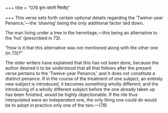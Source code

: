 +++
title = "078 कृत-वापनो निवसेद्"

+++
This verse sets forth certain optional details regarding the
‘Twelve-year Penance,’—the ‘shaving’ being the only additional factor
laid down.

The man living under a tree in the hermitage,—this being an alternative
to the ‘hut’ (prescribed in 73).

“How is it that this alternative was not mentioned along with the other
one (in 73)?”

The older writers have explained that this has not been done, because
the author desired it to be understood that all that follows after the
present verse pertains to the ‘Twelve-year Penance,’ and it does not
constitute a distinct penance. If in the course of the treatment of one
subject, an entirely new subject is introduced, it becomes something
wholly different; and the introducing of a wholly different subject
before the one already taken up has been finished, would be highly
objectionable. If the rite thus interpolated were an independent one,
the only thing one could do would be to adopt in practice only one of
the two.—(78)


